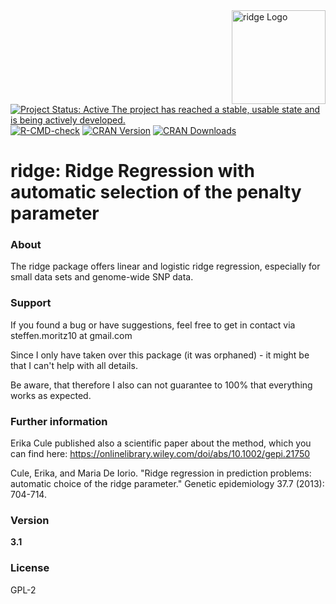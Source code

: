 <img src="man/figures/ridge.png" align="right" width="150" height="150" alt="ridge Logo" />

<!-- badges: start -->
[![Project Status: Active The project has reached a stable, usable state and is being actively developed.](http://www.repostatus.org/badges/latest/active.svg)](https://www.repostatus.org/#active)
[![R-CMD-check](https://github.com/SteffenMoritz/ridge/workflows/R-CMD-check/badge.svg)](https://github.com/SteffenMoritz/ridge/actions)
[![CRAN Version](https://www.r-pkg.org/badges/version/ridge)](https://cran.r-project.org/package=ridge)
[![CRAN Downloads](https://cranlogs.r-pkg.org/badges/ridge)](https://cran.r-project.org/package=ridge)
  <!-- badges: end -->


# ridge: Ridge Regression with automatic selection of the penalty parameter 

### About
The ridge package offers linear and logistic ridge regression, especially for small 
data sets and genome-wide SNP data.

### Support
If you found a bug or have suggestions, feel free to get in contact via 
steffen.moritz10 at gmail.com

Since I only have taken over this package (it was orphaned) - 
it might be that I can't help with all details. 

Be aware, that therefore I also can not guarantee 
to 100% that everything works as expected.

### Further information
Erika Cule published also a scientific paper about the method, which you can find here: https://onlinelibrary.wiley.com/doi/abs/10.1002/gepi.21750

Cule, Erika, and Maria De Iorio. "Ridge regression in prediction problems: automatic choice of the ridge parameter." Genetic epidemiology 37.7 (2013): 704-714.


### Version
**3.1**

### License
GPL-2

